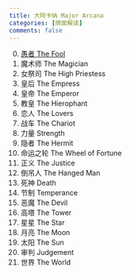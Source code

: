 ```yaml
---
title: 大阿卡纳 Major Arcana
categories: [牌面解读]
comments: false
---
```


0. [愚者 The Fool](/Tarot/2011-01/愚者牌面.html)
1. 魔术师 The Magician
2. 女祭司 The High Priestess
3. 皇后 The Empress
4. 皇帝 The Emperor
5. 教皇 The Hierophant
6. 恋人 The Lovers
7. 战车 The Chariot
8. 力量 Strength
9. 隐者 The Hermit
10. 命运之轮 The Wheel of Fortune
11. 正义 The Justice
12. 倒吊人 The Hanged Man
13. 死神 Death
14. 节制 Temperance
15. 恶魔 The Devil
16. 高塔 The Tower
17. 星星 The Star
18. 月亮 The Moon
19. 太阳 The Sun
20. 审判 Judgement
21. 世界 The World